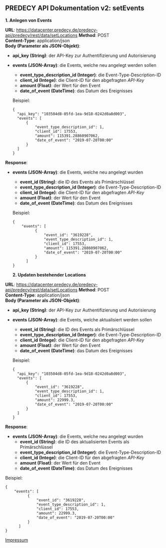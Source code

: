 ## PREDECY API Dokumentation v2: setEvents

__1. Anlegen von Events__

__URL__: https://datacenter.predecy.de/predecy-api/predecy/rest/data/setLocations
__Method__: POST  
__Content-Type__: application/json  
__Body (Parameter als JSON-Objekt)__:
* __api_key (String)__: der API-Key zur Authentifizierung und Autorisierung
* __events (JSON-Array)__: die Events, welche neu angelegt werden sollen
    * __event_type_description_id (Integer)__: die Event-Type-Description-ID
    * __client_id (Intege)__: die Client-ID für den abgefragten _API-Key_
    * __amount (Float)__: der Wert für den Event
    * __date_of_event (DateTime)__: das Datum des Ereignisses

  Beispiel:  
  ```
  {
    "api_key": "103504d8-05fd-1ea-9d18-0242d0a8d003",  
    "events": [
        {
            "event_type_description_id": 1,
            "client_id": 17553,
            "amount": 115391.28860907062,
            "date_of_event": "2019-07-20T00:00"
        }
    ]
  }
  ```
  
__Response__:
* __events (JSON-Array)__: die Events, welche neu angelegt wurden
    * __event_id (String)__: die ID des Events als Primärschlüssel
    * __event_type_description_id (Integer)__: die Event-Type-Description-ID
    * __client_id (Intege)__: die Client-ID für den abgefragten _API-Key_
    * __amount (Float)__: der Wert für den Event
    * __date_of_event (DateTime)__: das Datum des Ereignisses
  
  Beispiel: 
  ```
  {
      "events": [
            {
                "event_id": "3619228",
                "event_type_description_id": 1,
                "client_id": 17553,
                "amount": 115391.28860907062,
                "date_of_event": "2019-07-20T00:00"
            }
        ]
  }
  ```

  __2. Updaten bestehender Locations__

__URL__: https://datacenter.predecy.de/predecy-api/predecy/rest/data/setLocations
__Method__: POST  
__Content-Type__: application/json  
__Body (Parameter als JSON-Objekt)__:
* __api_key (String)__: der API-Key zur Authentifizierung und Autorisierung
* __events (JSON-Array)__: die Events, welche aktualisiert werden sollen
    * __event_id (String)__: die ID des Events als Primärschlüssel
    * __event_type_description_id (Integer)__: die Event-Type-Description-ID
    * __client_id (Intege)__: die Client-ID für den abgefragten _API-Key_
    * __amount (Float)__: der Wert für den Event
    * __date_of_event (DateTime)__: das Datum des Ereignisses

  Beispiel:  
  ```
  {
    "api_key": "103504d8-05fd-1ea-9d18-0242d0a8d003",  
    "events": [
        {
            "event_id": "3619228",
            "event_type_description_id": 1,
            "client_id": 17553,
            "amount": 22999.3,
            "date_of_event": "2019-07-20T00:00"
        }
    ]
  }
  ```
  
__Response__:
 * __events (JSON-Array)__: die Events, welche neu angelegt wurden
    * __event_id (String)__: die ID des aktualisierten Events als Primärschlüssel
    * __event_type_description_id (Integer)__: die Event-Type-Description-ID
    * __client_id (Intege)__: die Client-ID für den abgefragten _API-Key_
    * __amount (Float)__: der Wert für den Event
    * __date_of_event (DateTime)__: das Datum des Ereignisses
  
  Beispiel: 
  ```
  {
      "events": [
            {
                "event_id": "3619228",
                "event_type_description_id": 1,
                "client_id": 17553,
                "amount": 22999.3,
                "date_of_event": "2019-07-20T00:00"
            }
        ]
  }
  ```
  
  [Impressum](https://www.spicetech.de/#Impressum)
  
